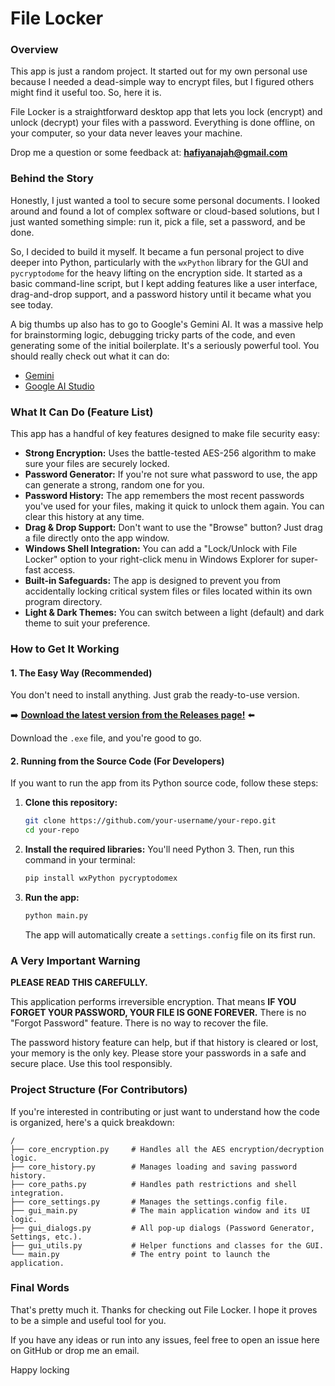 # File Locker

### Overview

This app is just a random project. It started out for my own personal use because I needed a dead-simple way to encrypt files, but I figured others might find it useful too. So, here it is.

File Locker is a straightforward desktop app that lets you lock (encrypt) and unlock (decrypt) your files with a password. Everything is done offline, on your computer, so your data never leaves your machine.

Drop me a question or some feedback at: **hafiyanajah@gmail.com**

### Behind the Story

Honestly, I just wanted a tool to secure some personal documents. I looked around and found a lot of complex software or cloud-based solutions, but I just wanted something simple: run it, pick a file, set a password, and be done.

So, I decided to build it myself. It became a fun personal project to dive deeper into Python, particularly with the `wxPython` library for the GUI and `pycryptodome` for the heavy lifting on the encryption side. It started as a basic command-line script, but I kept adding features like a user interface, drag-and-drop support, and a password history until it became what you see today.

A big thumbs up also has to go to Google's Gemini AI. It was a massive help for brainstorming logic, debugging tricky parts of the code, and even generating some of the initial boilerplate. It's a seriously powerful tool. You should really check out what it can do:
-   [Gemini](https://gemini.google.com)
-   [Google AI Studio](https://aistudio.google.com)

### What It Can Do (Feature List)

This app has a handful of key features designed to make file security easy:

*   **Strong Encryption:** Uses the battle-tested AES-256 algorithm to make sure your files are securely locked.
*   **Password Generator:** If you're not sure what password to use, the app can generate a strong, random one for you.
*   **Password History:** The app remembers the most recent passwords you've used for your files, making it quick to unlock them again. You can clear this history at any time.
*   **Drag & Drop Support:** Don't want to use the "Browse" button? Just drag a file directly onto the app window.
*   **Windows Shell Integration:** You can add a "Lock/Unlock with File Locker" option to your right-click menu in Windows Explorer for super-fast access.
*   **Built-in Safeguards:** The app is designed to prevent you from accidentally locking critical system files or files located within its own program directory.
*   **Light & Dark Themes:** You can switch between a light (default) and dark theme to suit your preference.

### How to Get It Working

#### 1. The Easy Way (Recommended)
You don't need to install anything. Just grab the ready-to-use version.

➡️ **[Download the latest version from the Releases page!](https://github.com/your-username/your-repo/releases)** ⬅️
<!-- Replace the URL above with the link to your repository's releases page -->

Download the `.exe` file, and you're good to go.

#### 2. Running from the Source Code (For Developers)
If you want to run the app from its Python source code, follow these steps:

1.  **Clone this repository:**
    ```bash
    git clone https://github.com/your-username/your-repo.git
    cd your-repo
    ```
    <!-- Replace the URL above with your repository's URL -->

2.  **Install the required libraries:**
    You'll need Python 3. Then, run this command in your terminal:
    ```bash
    pip install wxPython pycryptodomex
    ```

3.  **Run the app:**
    ```bash
    python main.py
    ```
    The app will automatically create a `settings.config` file on its first run.

### A Very Important Warning

**PLEASE READ THIS CAREFULLY.**

This application performs irreversible encryption. That means **IF YOU FORGET YOUR PASSWORD, YOUR FILE IS GONE FOREVER.** There is no "Forgot Password" feature. There is no way to recover the file.

The password history feature can help, but if that history is cleared or lost, your memory is the only key. Please store your passwords in a safe and secure place. Use this tool responsibly.

### Project Structure (For Contributors)

If you're interested in contributing or just want to understand how the code is organized, here's a quick breakdown:

```
/
├── core_encryption.py     # Handles all the AES encryption/decryption logic.
├── core_history.py        # Manages loading and saving password history.
├── core_paths.py          # Handles path restrictions and shell integration.
├── core_settings.py       # Manages the settings.config file.
├── gui_main.py            # The main application window and its UI logic.
├── gui_dialogs.py         # All pop-up dialogs (Password Generator, Settings, etc.).
├── gui_utils.py           # Helper functions and classes for the GUI.
└── main.py                # The entry point to launch the application.
```

### Final Words

That's pretty much it. Thanks for checking out File Locker. I hope it proves to be a simple and useful tool for you.

If you have any ideas or run into any issues, feel free to open an issue here on GitHub or drop me an email.

Happy locking